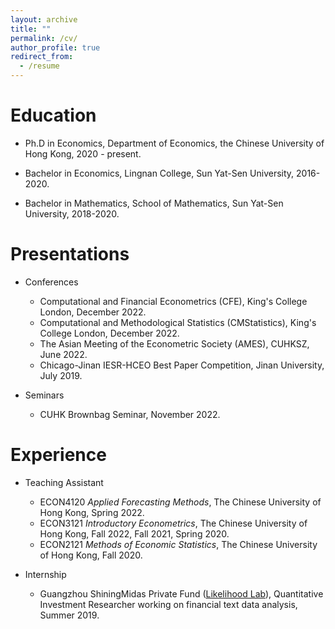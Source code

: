 ```yaml
---
layout: archive
title: ""
permalink: /cv/
author_profile: true
redirect_from:
  - /resume
---
```




Education
======

* Ph.D in Economics, Department of Economics, the Chinese University of Hong Kong, 2020 - present.

* Bachelor in Economics, Lingnan College, Sun Yat-Sen University, 2016-2020. 

* Bachelor in Mathematics, School of Mathematics, Sun Yat-Sen University, 2018-2020. 

  

Presentations 
======

* Conferences
  * Computational and Financial Econometrics (CFE), King's College London, December 2022. 
  * Computational and Methodological Statistics (CMStatistics), King's College London, December 2022. 
  * The Asian Meeting of the Econometric Society (AMES), CUHKSZ, June 2022. 
  * Chicago-Jinan IESR-HCEO Best Paper Competition, Jinan University, July 2019.

* Seminars
  * CUHK Brownbag Seminar, November 2022.



Experience
======

* Teaching Assistant
  * ECON4120 *Applied Forecasting Methods*, The Chinese University of Hong Kong, Spring 2022.
  * ECON3121 *Introductory Econometrics*, The Chinese University of Hong Kong,
     Fall 2022, Fall 2021, Spring 2020.
  * ECON2121 *Methods of Economic Statistics*, The Chinese University of Hong Kong, Fall 2020.

* Internship 
  * Guangzhou ShiningMidas Private Fund ([Likelihood Lab](http://www.maxlikelihood.cn/)), Quantitative Investment Researcher working on financial text data analysis, Summer 2019.  